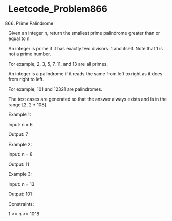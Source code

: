 # Leetcode_Problem866




866. Prime Palindrome




Given an integer n, return the smallest prime palindrome greater than or equal to n.




An integer is prime if it has exactly two divisors: 1 and itself. Note that 1 is not a prime number.




For example, 2, 3, 5, 7, 11, and 13 are all primes.




An integer is a palindrome if it reads the same from left to right as it does from right to left.





For example, 101 and 12321 are palindromes.




The test cases are generated so that the answer always exists and is in the range [2, 2 * 108].

 



Example 1:




Input: n = 6



Output: 7



Example 2:





Input: n = 8




Output: 11





Example 3:





Input: n = 13





Output: 101
 




Constraints:





1 <= n <= 10^8
